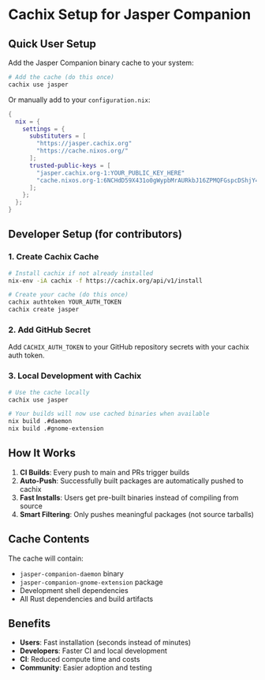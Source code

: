 # Cachix Setup for Jasper Companion

## Quick User Setup

Add the Jasper Companion binary cache to your system:

```bash
# Add the cache (do this once)
cachix use jasper
```

Or manually add to your `configuration.nix`:

```nix
{
  nix = {
    settings = {
      substituters = [
        "https://jasper.cachix.org"
        "https://cache.nixos.org/"
      ];
      trusted-public-keys = [
        "jasper.cachix.org-1:YOUR_PUBLIC_KEY_HERE"
        "cache.nixos.org-1:6NCHdD59X431o0gWypbMrAURkbJ16ZPMQFGspcDShjY="
      ];
    };
  };
}
```

## Developer Setup (for contributors)

### 1. Create Cachix Cache

```bash
# Install cachix if not already installed
nix-env -iA cachix -f https://cachix.org/api/v1/install

# Create your cache (do this once)
cachix authtoken YOUR_AUTH_TOKEN
cachix create jasper
```

### 2. Add GitHub Secret

Add `CACHIX_AUTH_TOKEN` to your GitHub repository secrets with your cachix auth token.

### 3. Local Development with Cachix

```bash
# Use the cache locally
cachix use jasper

# Your builds will now use cached binaries when available
nix build .#daemon
nix build .#gnome-extension
```

## How It Works

1. **CI Builds**: Every push to main and PRs trigger builds
2. **Auto-Push**: Successfully built packages are automatically pushed to cachix
3. **Fast Installs**: Users get pre-built binaries instead of compiling from source
4. **Smart Filtering**: Only pushes meaningful packages (not source tarballs)

## Cache Contents

The cache will contain:
- `jasper-companion-daemon` binary
- `jasper-companion-gnome-extension` package
- Development shell dependencies
- All Rust dependencies and build artifacts

## Benefits

- **Users**: Fast installation (seconds instead of minutes)
- **Developers**: Faster CI and local development
- **CI**: Reduced compute time and costs
- **Community**: Easier adoption and testing